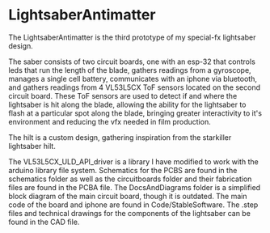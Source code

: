 # LightsaberAntimatter

The LightsaberAntimatter is the third prototype of my special-fx lightsaber design.

The saber consists of two circuit boards, one with an esp-32 that controls leds that run the length of the blade, gathers readings from a gyroscope, manages a single cell battery, communicates with an iphone via bluetooth, and gathers readings from 4 VL53L5CX ToF sensors located on the second circuit board. These ToF sensors are used to detect if and where the lightsaber is hit along the blade, allowing the ability for the lightsaber to flash at a particular spot along the blade, bringing greater interactivity to it's environment and reducing the vfx needed in film production.

The hilt is a custom design, gathering inspiration from the starkiller lightsaber hilt.

The VL53L5CX_ULD_API_driver is a library I have modified to work with the arduino library file system. Schematics for the PCBS are found in the schematics folder as well as the circuitboards folder and their fabrication files are found in the PCBA file. The DocsAndDiagrams folder is a simplified block diagram of the main circuit board, though it is outdated. The main code of the board and iphone are found in Code/StableSoftware. The .step files and technical drawings for the components of the lightsaber can be found in the CAD file.


